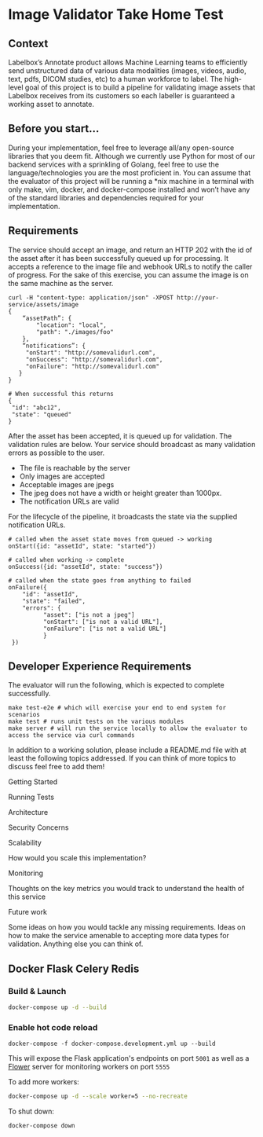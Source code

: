 # Image Validator Take Home Test

## Context

Labelbox’s Annotate product allows Machine Learning teams to efficiently send unstructured data of various data modalities (images, videos, audio, text, pdfs, DICOM studies, etc) to a human workforce to label.
The high-level goal of this project is to build a pipeline for validating image assets that Labelbox receives from its customers so each labeller is guaranteed a working asset to annotate.


## Before you start…

During your implementation, feel free to leverage all/any open-source libraries that you deem fit. 
Although we currently use Python for most of our backend services with a sprinkling of Golang, feel free to use the language/technologies you are the most proficient in. 
You can assume that the evaluator of this project will be running a  *nix machine in a terminal with only make, vim, docker, and docker-compose installed and won’t have any of the standard libraries and dependencies required for your implementation. 

## Requirements

The service should accept an image, and return an HTTP 202 with the id of the asset after it has been successfully queued up for processing.
It accepts a reference to the image file and webhook URLs to notify the caller of progress.
For the sake of this exercise, you can assume the image is on the same machine as the server.

```
curl -H "content-type: application/json" -XPOST http://your-service/assets/image 
{
    “assetPath”: { 
        "location": "local",
        "path": "./images/foo"
    },
    “notifications”: {
     "onStart": "http://somevalidurl.com",
     "onSuccess": "http://somevalidurl.com",
     "onFailure": "http://somevalidurl.com"
   }
}

# When successful this returns
{
 "id": "abc12",
 "state": "queued"
}
```

After the asset has been accepted, it is queued up for validation.
The validation rules are below.
Your service should broadcast as many validation errors as possible to the user.

- The file is reachable by the server
- Only images are accepted
- Acceptable images are jpegs
- The jpeg does not have a width or height greater than 1000px.
- The notification URLs are valid

For the lifecycle of the pipeline, it broadcasts the state via the supplied notification URLs.

```
# called when the asset state moves from queued -> working
onStart({id: "assetId", state: "started"}) 

# called when working -> complete
onSuccess({id: "assetId", state: "success"})

# called when the state goes from anything to failed
onFailure({  
    "id": "assetId",
    "state": "failed",
    "errors": {
          "asset": ["is not a jpeg"]
          "onStart": ["is not a valid URL"],
          "onFailure": ["is not a valid URL"]
          }
 })
```

## Developer Experience Requirements

The evaluator will run the following, which is expected to complete successfully.

```
make test-e2e # which will exercise your end to end system for scenarios
make test # runs unit tests on the various modules
make server # will run the service locally to allow the evaluator to access the service via curl commands
```

In addition to a working solution, please include a README.md file with at least the following topics addressed.
If you can think of more topics to discuss feel free to add them! 

Getting Started


Running Tests


Architecture


Security Concerns


Scalability


How would you scale this implementation?


Monitoring


Thoughts on the key metrics you would track to understand the health of this service


Future work

Some ideas on how you would tackle any missing requirements.
Ideas on how to make the service amenable to accepting more data types for validation.
Anything else you can think of.


## Docker Flask Celery Redis

### Build & Launch

```bash
docker-compose up -d --build
```

### Enable hot code reload

```
docker-compose -f docker-compose.development.yml up --build
```

This will expose the Flask application's endpoints on port `5001` as well as
a [Flower](https://github.com/mher/flower) server for monitoring workers on port `5555`

To add more workers:
```bash
docker-compose up -d --scale worker=5 --no-recreate
```

To shut down:

```bash
docker-compose down
```
